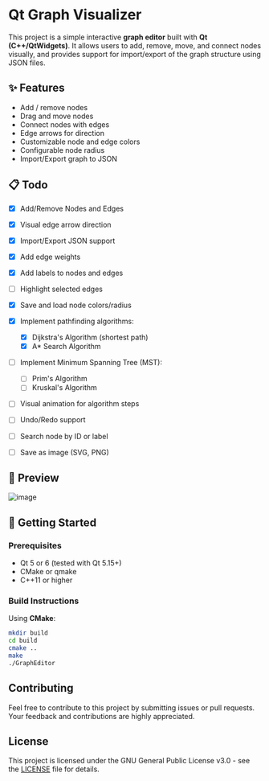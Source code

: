 # Qt Graph Visualizer

This project is a simple interactive **graph editor** built with **Qt (C++/QtWidgets)**. It allows users to add, remove, move, and connect nodes visually, and provides support for import/export of the graph structure using JSON files.

## ✨ Features

- Add / remove nodes
- Drag and move nodes
- Connect nodes with edges
- Edge arrows for direction
- Customizable node and edge colors
- Configurable node radius
- Import/Export graph to JSON

## 📋 Todo

- [x] Add/Remove Nodes and Edges
- [x] Visual edge arrow direction
- [x] Import/Export JSON support
- [x] Add edge weights
- [x] Add labels to nodes and edges
- [ ] Highlight selected edges
- [x] Save and load node colors/radius
- [x] Implement pathfinding algorithms:
  - [x] Dijkstra's Algorithm (shortest path)
  - [x] A* Search Algorithm
- [ ] Implement Minimum Spanning Tree (MST):
  - [ ] Prim's Algorithm
  - [ ] Kruskal's Algorithm
- [ ] Visual animation for algorithm steps
- [ ] Undo/Redo support
- [ ] Search node by ID or label
- [ ] Save as image (SVG, PNG)



## 📸 Preview

![image](https://github.com/user-attachments/assets/ed908cf9-8e4c-4d99-ac56-dacce99c786b)


## 🚀 Getting Started

### Prerequisites

- Qt 5 or 6 (tested with Qt 5.15+)
- CMake or qmake
- C++11 or higher

### Build Instructions

Using **CMake**:

```bash
mkdir build
cd build
cmake ..
make
./GraphEditor
```

## Contributing
Feel free to contribute to this project by submitting issues or pull requests. Your feedback and contributions are highly appreciated.

## License

This project is licensed under the GNU General Public License v3.0 - see the [LICENSE](LICENSE) file for details.
